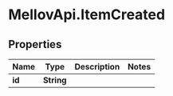 # MellovApi.ItemCreated

## Properties

Name | Type | Description | Notes
------------ | ------------- | ------------- | -------------
**id** | **String** |  | 


